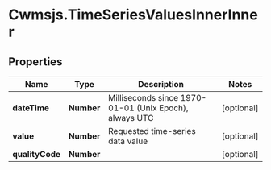 # Cwmsjs.TimeSeriesValuesInnerInner

## Properties

Name | Type | Description | Notes
------------ | ------------- | ------------- | -------------
**dateTime** | **Number** | Milliseconds since 1970-01-01 (Unix Epoch), always UTC | [optional] 
**value** | **Number** | Requested time-series data value | [optional] 
**qualityCode** | **Number** |  | [optional] 


